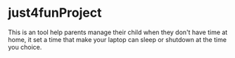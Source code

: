 # just4funProject
This is an tool help parents manage their child when they don't have time at home, it set a time that make your laptop can sleep or shutdown at the time you choice. 
